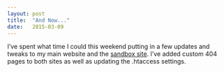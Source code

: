 ```yaml
---
layout: post
title:  "And Now..."
date:   2015-03-09
---
```


I’ve spent what time I could this weekend putting in a few updates and tweaks to my main website and the [sandbox site](http://sandbox.donaldlivingston.com). I’ve added custom 404 pages to both sites as well as updating the .htaccess settings. 


